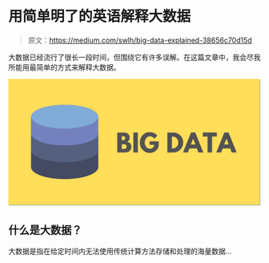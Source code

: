 # 用简单明了的英语解释大数据

> 原文：<https://medium.com/swlh/big-data-explained-38656c70d15d>

大数据已经流行了很长一段时间，但围绕它有许多误解。在这篇文章中，我会尽我所能用最简单的方式来解释大数据。

![](img/bddaf3f50e104779bb5ac165cdbb7f22.png)

## 什么是大数据？

大数据是指在给定时间内无法使用传统计算方法存储和处理的海量数据…